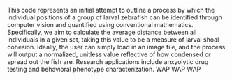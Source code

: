 This code represents an initial attempt to outline a process by which the individual positions of a group of larval zebrafish can be identified through computer vision and quantified using conventional mathematics. Specifically, we aim to calculate the average distance between all individuals in a given set, taking this value to be a measure of larval shoal cohesion. Ideally, the user can simply load in an image file, and the process will output a normalized, unitless value reflective of how condensed or spread out the fish are. Research applications include anxyolytic drug testing and behavioral phenotype characterization.
WAP WAP WAP
